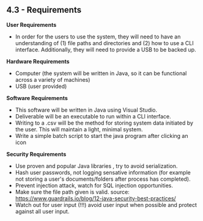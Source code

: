 ## 4.3 - Requirements

**User Requirements**
-   In order for the users to use the system, they will need to have an understanding of (1) file paths and directories and (2) how to use a CLI interface. Additionally, they will need to provide a USB to be backed up.

**Hardware Requirements**
- Computer (the system will be written in Java, so it can be functional across a variety of machines)
- USB (user provided)

**Software Requirements**
- This software will be written in Java using Visual Studio.
- Deliverable will be an executable to run within a CLI interface.
- Writing to a .csv will be the method for storing system data initiated by the user. This will maintain a light, minimal system.
- Write a simple batch script to start the java program after clicking an icon

**Security Requirements**
- Use proven and popular Java libraries , try to avoid serialization.
- Hash user passwords, not logging sensative information (for example not storing a user's documents/folders after process has completed).
- Prevent injection attack, watch for SQL injection opportunities.
- Make sure the file path given is valid.
source: https://www.guardrails.io/blog/12-java-security-best-practices/
- Watch out for user input (!!!) avoid user input when possible and protect against all user input. 
